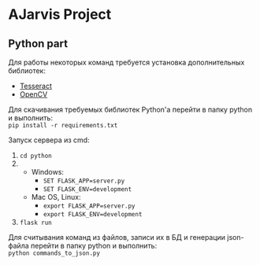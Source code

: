 # AJarvis Project
## Python part

Для работы некоторых команд требуется установка дополнительных библиотек:
- [Tesseract](https://github.com/tesseract-ocr/tesseract/wiki)
- [OpenCV](https://docs.opencv.org/3.4/df/d65/tutorial_table_of_content_introduction.html)

Для скачивания требуемых библиотек Python'а перейти в папку python и выполнить: <br>
`pip install -r requirements.txt`

Запуск сервера из cmd:
1. `cd python`
2. 
    - Windows:
        - `SET FLASK_APP=server.py`
        - `SET FLASK_ENV=development`
    - Mac OS, Linux:
        - `export FLASK_APP=server.py`
        - `export FLASK_ENV=development`
3. `flask run`

Для считывания команд из файлов, записи их в БД и генерации json-файла перейти в папку python и выполнить: <br>
`python commands_to_json.py`

